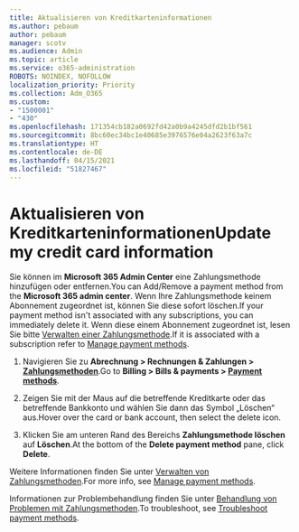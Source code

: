 ```yaml
---
title: Aktualisieren von Kreditkarteninformationen
ms.author: pebaum
author: pebaum
manager: scotv
ms.audience: Admin
ms.topic: article
ms.service: o365-administration
ROBOTS: NOINDEX, NOFOLLOW
localization_priority: Priority
ms.collection: Adm_O365
ms.custom:
- "1500001"
- "430"
ms.openlocfilehash: 171354cb182a0692fd42a0b9a4245dfd2b1bf561
ms.sourcegitcommit: 8bc60ec34bc1e40685e3976576e04a2623f63a7c
ms.translationtype: HT
ms.contentlocale: de-DE
ms.lasthandoff: 04/15/2021
ms.locfileid: "51827467"
---
```

# <a name="update-my-credit-card-information"></a><span data-ttu-id="dabcb-102">Aktualisieren von Kreditkarteninformationen</span><span class="sxs-lookup"><span data-stu-id="dabcb-102">Update my credit card information</span></span>

<span data-ttu-id="dabcb-103">Sie können im **Microsoft 365 Admin Center** eine Zahlungsmethode hinzufügen oder entfernen.</span><span class="sxs-lookup"><span data-stu-id="dabcb-103">You can Add/Remove a payment method from the **Microsoft 365 admin center**.</span></span> <span data-ttu-id="dabcb-104">Wenn Ihre Zahlungsmethode keinem Abonnement zugeordnet ist, können Sie diese sofort löschen.</span><span class="sxs-lookup"><span data-stu-id="dabcb-104">If your payment method isn't associated with any subscriptions, you can immediately delete it.</span></span> <span data-ttu-id="dabcb-105">Wenn diese einem Abonnement zugeordnet ist, lesen Sie bitte [Verwalten einer Zahlungsmethode](https://docs.microsoft.com/microsoft-365/commerce/billing-and-payments/manage-payment-methods).</span><span class="sxs-lookup"><span data-stu-id="dabcb-105">If it is associated with a subscription refer to [Manage payment methods](https://docs.microsoft.com/microsoft-365/commerce/billing-and-payments/manage-payment-methods).</span></span>

1. <span data-ttu-id="dabcb-106">Navigieren Sie zu **Abrechnung > Rechnungen & Zahlungen > [Zahlungsmethoden](https://go.microsoft.com/fwlink/p/?linkid=2018806)**.</span><span class="sxs-lookup"><span data-stu-id="dabcb-106">Go to **Billing > Bills & payments > [Payment methods](https://go.microsoft.com/fwlink/p/?linkid=2018806)**.</span></span>

2. <span data-ttu-id="dabcb-107">Zeigen Sie mit der Maus auf die betreffende Kreditkarte oder das betreffende Bankkonto und wählen Sie dann das Symbol „Löschen“ aus.</span><span class="sxs-lookup"><span data-stu-id="dabcb-107">Hover over the card or bank account, then select the delete icon.</span></span>

3. <span data-ttu-id="dabcb-108">Klicken Sie am unteren Rand des Bereichs **Zahlungsmethode löschen** auf **Löschen**.</span><span class="sxs-lookup"><span data-stu-id="dabcb-108">At the bottom of the **Delete payment method** pane, click **Delete**.</span></span>

<span data-ttu-id="dabcb-109">Weitere Informationen finden Sie unter [Verwalten von Zahlungsmethoden](https://docs.microsoft.com/microsoft-365/commerce/billing-and-payments/manage-payment-methods).</span><span class="sxs-lookup"><span data-stu-id="dabcb-109">For more info, see [Manage payment methods](https://docs.microsoft.com/microsoft-365/commerce/billing-and-payments/manage-payment-methods).</span></span>

<span data-ttu-id="dabcb-110">Informationen zur Problembehandlung finden Sie unter [Behandlung von Problemen mit Zahlungsmethoden](https://docs.microsoft.com/microsoft-365/commerce/billing-and-payments/manage-payment-methods#troubleshoot-payment-methods).</span><span class="sxs-lookup"><span data-stu-id="dabcb-110">To troubleshoot, see [Troubleshoot payment methods](https://docs.microsoft.com/microsoft-365/commerce/billing-and-payments/manage-payment-methods#troubleshoot-payment-methods).</span></span>
